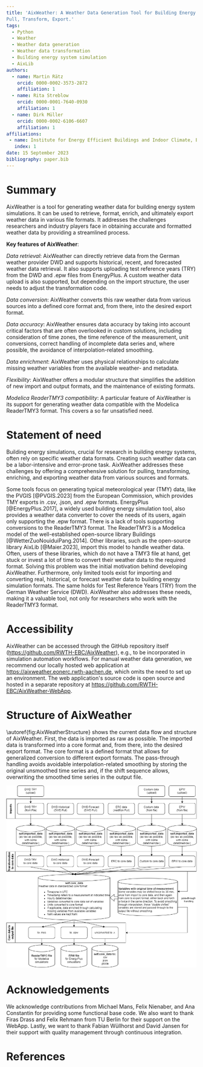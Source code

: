 ```yaml
---
title: 'AixWeather: A Weather Data Generation Tool for Building Energy System Simulations. 
Pull, Transform, Export.'
tags:
  - Python
  - Weather
  - Weather data generation
  - Weather data transformation
  - Building energy system simulation
  - AixLib
authors:
  - name: Martin Rätz
    orcid: 0000-0002-3573-2872
    affiliation: 1
  - name: Rita Streblow
    orcid: 0000-0001-7640-0930
    affiliation: 1
  - name: Dirk Müller
    orcid: 0000-0002-6106-6607
    affiliation: 1
affiliations:
 - name: Institute for Energy Efficient Buildings and Indoor Climate, E.ON Energy Research Center, RWTH Aachen University, Germany
   index: 1
date: 15 September 2023
bibliography: paper.bib
---
```


# Summary

AixWeather is a tool for generating weather data for building energy system simulations. 
It can be used to retrieve, format, enrich, and ultimately export weather data in various file formats.
It addresses the challenges researchers and industry players face in obtaining accurate and 
formatted weather data by providing a streamlined process.

**Key features of AixWeather**:

*Data retrieval*: AixWeather can directly retrieve data from the German weather provider DWD and supports historical, recent, and forecasted weather data retrieval. It also supports uploading test reference years (TRY) from the DWD and .epw files from EnergyPlus. A custom weather data upload is also supported, but depending on the import structure, the user needs to adjust the transformation code.

*Data conversion*: AixWeather converts this raw weather data from various sources into a defined core format and, from there, into the desired export format.

*Data accuracy*: AixWeather ensures data accuracy by taking into account critical factors that are 
often overlooked in custom solutions, including consideration of time zones, 
the time reference of the measurement, unit conversions, correct handling of incomplete data series 
and, where possible, the avoidance of interpolation-related smoothing.

*Data enrichment*: AixWeather uses physical relationships to calculate missing weather variables
from the available weather- and metadata.

*Flexibility*: AixWeather offers a modular structure that simplifies the addition of new import and
output formats, and the maintenance of existing formats.

*Modelica ReaderTMY3 compatibility*: A particular feature of AixWeather is its support for generating weather data compatible with the Modelica ReaderTMY3 format. This covers a so far unsatisfied need.

# Statement of need

Building energy simulations, crucial for research in building energy systems, 
often rely on specific weather data formats. Creating such weather data can be a 
labor-intensive and error-prone task. AixWeather addresses these challenges by offering 
a comprehensive solution for pulling, transforming, enriching, and exporting weather data from 
various sources and formats.

Some tools focus on generating typical meteorological year (TMY) data, like the PVGIS [@PVGIS.2023] from the European Commission, which provides TMY exports in .csv, .json, and .epw formats.
EnergyPlus [@EnergyPlus.2017], a widely used building energy simulation tool, also provides a 
weather data converter to cover the needs of its users, again only supporting the .epw format.
There is a lack of tools supporting conversions to the ReaderTMY3 format.
The ReaderTMY3 is a Modelica model of the well-established open-source library Buildings
[@WetterZuoNouiduiPang.2014].
Other libraries, such as the open-source library AixLib [@Maier.2023], import this model
to handle weather data.
Often, users of these libraries, which do not have a TMY3 file at hand, get stuck or invest a lot of 
time to convert their weather data to the required format.
Solving this problem was the initial motivation behind developing AixWeather.
Furthermore, only limited tools exist for importing and converting real, historical, or forecast 
weather data to building energy simulation formats.
The same holds for Test Reference Years (TRY) from the German Weather Service (DWD).
AixWeather also addresses these needs, making it a valuable tool, not only for researchers who work with the ReaderTMY3 format.

[//]: # (AixWeather is regularly used by users of the open-source library AixLib. Due to the )
[//]: # (recent open source release and the lack of a citable reference, there has yet to be a citation.)

# Accessibility

AixWeather can be accessed through the GitHub repository itself (https://github.com/RWTH-EBC/AixWeather), e.g., to be incorporated in simulation automation workflows.
For manual weather data generation, we recommend our locally hosted web application at 
https://aixweather.eonerc.rwth-aachen.de, which omits the need to set up an environment.
The web application's source code is open source and hosted in a separate repository at 
https://github.com/RWTH-EBC/AixWeather-WebApp.

# Structure of AixWeather

\autoref{fig:AixWeatherStructure} shows the current data flow and structure of AixWeather. 
First, the data is imported as raw as possible. 
The imported data is transformed into a core format and, from there, into the desired export format. 
The core format is a defined format that allows for generalized conversion to different export 
formats. 
The pass-through handling avoids avoidable interpolation-related smoothing by storing the original 
unsmoothed time series and, if the shift sequence allows, overwriting the smoothed time series 
in the output file.

![Structure of AixWeather.\label{fig:AixWeatherStructure}](Overview_WeatherTool.png)

# Acknowledgements

We acknowledge contributions from Michael Mans, Felix Nienaber, and Ana Constantin for providing 
some functional base code.
We also want to thank Firas Drass and Felix Rehmann from TU Berlin for their support on the WebApp.
Lastly, we want to thank Fabian Wüllhorst and David Jansen for their support with quality management through continuous integration.

# References